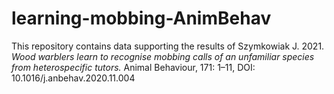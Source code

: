 # learning-mobbing-AnimBehav
This repository contains data supporting the results of Szymkowiak J. 2021. <i> Wood warblers learn to recognise mobbing calls of an unfamiliar species from heterospecific tutors.</i> Animal Behaviour, 171: 1–11, DOI: 10.1016/j.anbehav.2020.11.004
